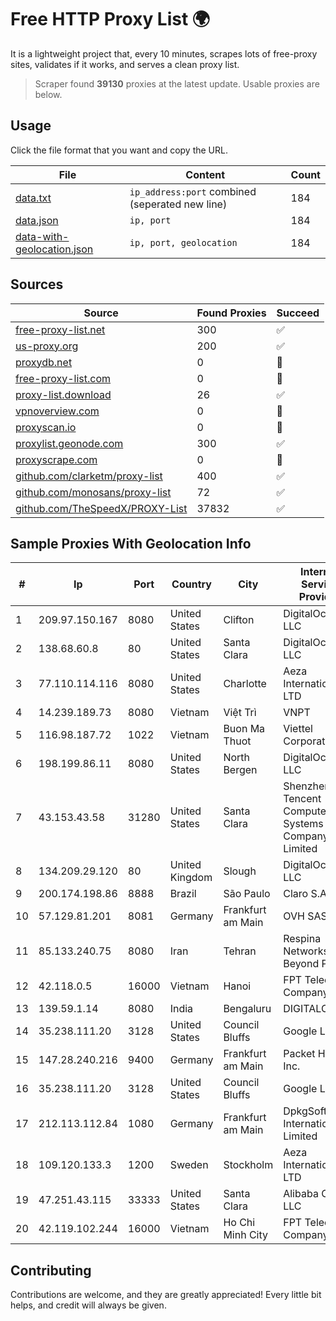 
# Free HTTP Proxy List 🌍

It is a lightweight project that, every 10 minutes, scrapes lots of free-proxy sites, validates if it works, and serves a clean proxy list.


> Scraper found **39130** proxies at the latest update. Usable proxies are below.

## Usage

Click the file format that you want and copy the URL.


|File|Content|Count|
|----|-------|-----|
|[data.txt](https://raw.githubusercontent.com/themiralay/Proxy-List-World/master/data.txt)|`ip_address:port` combined (seperated new line)|184|
|[data.json](https://raw.githubusercontent.com/themiralay/Proxy-List-World/master/data.json)|`ip, port`|184|
|[data-with-geolocation.json](https://raw.githubusercontent.com/themiralay/Proxy-List-World/master/data-with-geolocation.json)|`ip, port, geolocation`|184|

## Sources

|Source|Found Proxies|Succeed|
|------|-------------|-------|
|[free-proxy-list.net](https://free-proxy-list.net)|300|✅|
|[us-proxy.org](https://www.us-proxy.org)|200|✅|
|[proxydb.net](http://proxydb.net)|0|🚫|
|[free-proxy-list.com](https://free-proxy-list.com/?page=&port=&type%5B%5D=http&type%5B%5D=https&up_time=0&search=Search)|0|🚫|
|[proxy-list.download](https://www.proxy-list.download/HTTP)|26|✅|
|[vpnoverview.com](https://vpnoverview.com/privacy/anonymous-browsing/free-proxy-servers)|0|🚫|
|[proxyscan.io](https://www.proxyscan.io)|0|🚫|
|[proxylist.geonode.com](https://proxylist.geonode.com/api/proxy-list?limit=300&page=1&sort_by=lastChecked&sort_type=desc&protocols=http,https)|300|✅|
|[proxyscrape.com](https://api.proxyscrape.com/v2/?request=displayproxies&protocol=http&timeout=10000&country=all&ssl=all&anonymity=all)|0|🚫|
|[github.com/clarketm/proxy-list](https://raw.githubusercontent.com/clarketm/proxy-list/master/proxy-list-raw.txt)|400|✅|
|[github.com/monosans/proxy-list](https://raw.githubusercontent.com/monosans/proxy-list/main/proxies/http.txt)|72|✅|
|[github.com/TheSpeedX/PROXY-List](https://raw.githubusercontent.com/TheSpeedX/PROXY-List/master/http.txt)|37832|✅|


## Sample Proxies With Geolocation Info

|#|Ip|Port|Country|City|Internet Service Provider|
|-|--|----|-------|----|-------------------------|
|1|209.97.150.167|8080|United States|Clifton|DigitalOcean, LLC|
|2|138.68.60.8|80|United States|Santa Clara|DigitalOcean, LLC|
|3|77.110.114.116|8080|United States|Charlotte|Aeza International LTD|
|4|14.239.189.73|8080|Vietnam|Việt Trì|VNPT|
|5|116.98.187.72|1022|Vietnam|Buon Ma Thuot|Viettel Corporation|
|6|198.199.86.11|8080|United States|North Bergen|DigitalOcean, LLC|
|7|43.153.43.58|31280|United States|Santa Clara|Shenzhen Tencent Computer Systems Company Limited|
|8|134.209.29.120|80|United Kingdom|Slough|DigitalOcean, LLC|
|9|200.174.198.86|8888|Brazil|São Paulo|Claro S.A|
|10|57.129.81.201|8081|Germany|Frankfurt am Main|OVH SAS|
|11|85.133.240.75|8080|Iran|Tehran|Respina Networks & Beyond PJSC|
|12|42.118.0.5|16000|Vietnam|Hanoi|FPT Telecom Company|
|13|139.59.1.14|8080|India|Bengaluru|DIGITALOCEAN|
|14|35.238.111.20|3128|United States|Council Bluffs|Google LLC|
|15|147.28.240.216|9400|Germany|Frankfurt am Main|Packet Host, Inc.|
|16|35.238.111.20|3128|United States|Council Bluffs|Google LLC|
|17|212.113.112.84|1080|Germany|Frankfurt am Main|DpkgSoft International Limited|
|18|109.120.133.3|1200|Sweden|Stockholm|Aeza International LTD|
|19|47.251.43.115|33333|United States|Santa Clara|Alibaba Cloud LLC|
|20|42.119.102.244|16000|Vietnam|Ho Chi Minh City|FPT Telecom Company|



## Contributing

Contributions are welcome, and they are greatly appreciated! Every
little bit helps, and credit will always be given.


